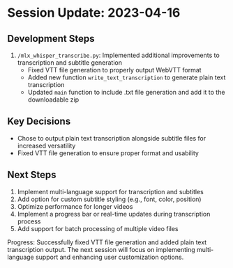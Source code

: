 # Session Update: 2023-04-16

## Development Steps

1. `/mlx_whisper_transcribe.py`: Implemented additional improvements to transcription and subtitle generation
   - Fixed VTT file generation to properly output WebVTT format
   - Added new function `write_text_transcription` to generate plain text transcription
   - Updated `main` function to include .txt file generation and add it to the downloadable zip

## Key Decisions

- Chose to output plain text transcription alongside subtitle files for increased versatility
- Fixed VTT file generation to ensure proper format and usability

## Next Steps

1. Implement multi-language support for transcription and subtitles
2. Add option for custom subtitle styling (e.g., font, color, position)
3. Optimize performance for longer videos
4. Implement a progress bar or real-time updates during transcription process
5. Add support for batch processing of multiple video files

Progress: Successfully fixed VTT file generation and added plain text transcription output. The next session will focus on implementing multi-language support and enhancing user customization options.